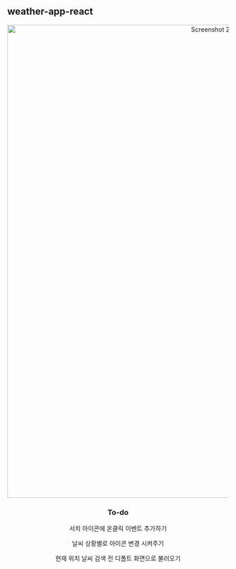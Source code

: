 ## weather-app-react

<div align="center">
<img width="1076" alt="Screenshot 2023-09-28 at 9 55 12 AM" src="https://github.com/anniekang-dev/weather-app-react/assets/137893369/13fd75e0-9a78-49f7-9e2d-195094c447a5">
  
### To-do
서치 아이콘에 온클릭 이벤트 추가하기

날씨 상황별로 아이콘 변경 시켜주기

현재 위치 날씨 검색 전 디폴트 화면으로 불러오기
</div>

